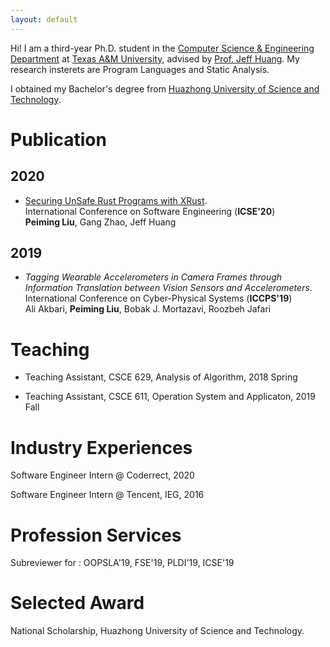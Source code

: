 ```yaml
---
layout: default
---
```


Hi! I am a third-year Ph.D. student in the 
[Computer Science & Engineering Department](https://engineering.tamu.edu/cse/index.html) at 
[Texas A&M University](https://www.tamu.edu/), advised by 
[Prof. Jeff Huang](https://parasol.tamu.edu/~jeff/).
My research insterets are Program Languages and Static Analysis.

I obtained my Bachelor's degree from 
[Huazhong University of Science and Technology](http://english.hust.edu.cn/).

# Publication

## 2020
* [Securing UnSafe Rust Programs with XRust](https://peimingliu.github.io/asset/pic/icse-paper1026.pdf).  
International Conference on Software Engineering (**ICSE'20**)  
**Peiming Liu**, Gang Zhao, Jeff Huang

## 2019
* _Tagging Wearable Accelerometers in Camera Frames through Information Translation between Vision Sensors and Accelerometers_.  
International Conference on Cyber-Physical Systems (**ICCPS'19**)  
Ali Akbari, **Peiming Liu**, Bobak J. Mortazavi, Roozbeh Jafari

# Teaching

* Teaching Assistant, CSCE 629, Analysis of Algorithm, 2018 Spring

* Teaching Assistant, CSCE 611, Operation System and Applicaton, 2019 Fall

# Industry Experiences

Software Engineer Intern @ Coderrect, 2020

Software Engineer Intern @ Tencent, IEG, 2016

# Profession Services

Subreviewer for : OOPSLA'19, FSE'19, PLDI'19, ICSE'19

# Selected Award

National Scholarship, Huazhong University of Science and Technology.
